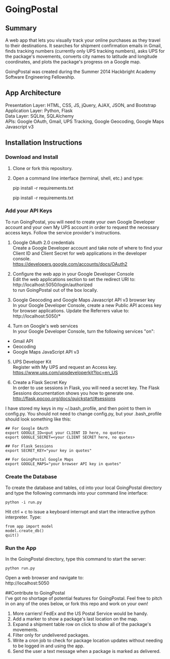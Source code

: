 # GoingPostal  
## Summary  
A web app that lets you visually track your online purchases as they travel to 
their destinations.  It searches for shipment confirmation emails in Gmail, 
finds tracking numbers (currently only UPS tracking numbers), asks UPS for 
the package's movements, converts city names to latitude and longitude 
coordinates, and plots the package's progress on a Google map. 

GoingPostal was created during the Summer 2014 Hackbright Academy Software 
Engineering Fellowship.

## App Architecture  
Presentation Layer:  HTML, CSS, JS, jQuery, AJAX, JSON, and Bootstrap  
Application Layer:  Python, Flask  
Data Layer:  SQLite, SQLAlchemy  
APIs:  Google OAuth, Gmail, UPS Tracking, Google Geocoding, Google Maps Javascript v3  


## Installation Instructions  
### Download and Install  
1.  Clone or fork this repository.  
2.  Open a command line interface (terminal, shell, etc.) and type:  

    pip install -r requirements.txt


    pip install -r requirements.txt


### Add your API Keys
To run GoingPostal, you will need to create your own Google Developer account 
and your own My UPS account in order to request the necessary access keys. 
Follow the service provider's instructions. 

1.  Google OAuth 2.0 credentials  
   Create a Google Developer account and take note of where to find your Client ID
   and Client Secret for web applications in the developer console.  
   https://developers.google.com/accounts/docs/OAuth2

2.  Configure the web app in your Google Developer Console  
   Edit the web applications section to set the redirect URI to:  
    http://localhost:5050/login/authorized  
   to run GoingPostal out of the box locally.

3.  Google Geocoding and Google Maps Javascript API v3 browser key  
   In your Google Developer Console, create a new Public API access key for browser
   applications.  Update the Referrers value to:  
    http://localhost:5050/*

4.  Turn on Google's web services  
   In your Google Developer Console, turn the following services "on":
  * Gmail API
  * Geocoding
  * Google Maps JavaScript API v3

5.  UPS Developer Kit  
   Register with My UPS and request an Access key.  
   https://www.ups.com/upsdeveloperkit?loc=en_US

6.  Create a Flask Secret Key  
   In order to use sessions in Flask, you will need a secret key.  The Flask
   Sessions documentation shows you how to generate one.  
   http://flask.pocoo.org/docs/quickstart/#sessions

I have stored my keys in my ~/.bash_profile, and then point to them in
config.py.  You should not need to change config.py, but your .bash_profile 
should look something like this:

    ## For Google OAuth
    export GOOGLE_ID=<put your CLIENT ID here, no quotes>
    export GOOGLE_SECRET=<your CLIENT SECRET here, no quotes>

    ## For Flask Sessions
    export SECRET_KEY="your key in quotes"

    ## For GoingPostal Google Maps
    export GOOGLE_MAPS="your browser API key in quotes"

###  Create the Database
To create the database and tables, cd into your local GoingPostal directory
and type the following commands into your command line interface:

    python -i run.py

Hit ctrl + c to issue a keyboard interrupt and start the interactive python
interpreter.  Type:

    from app import model
    model.create_db()
    quit()

### Run the App
In the GoingPostal directory, type this command to start the server:

    python run.py

Open a web browser and navigate to:  
http://localhost:5050

##Contribute to GoingPostal  
I've got no shortage of potential features for GoingPostal.  Feel free to pitch
in on any of the ones below, or fork this repo and work on your own!

1.  More carriers!  FedEx and the US Postal Service would be handy.
2.  Add a marker to show a package's last location on the map.
3.  Expand a shipment table row on click to show all of the package's movements.
4.  Filter only for undelivered packages.
5.  Write a cron job to check for package location updates without needing 
    to be logged in and using the app.
6.  Send the user a text message when a package is marked as delivered.
